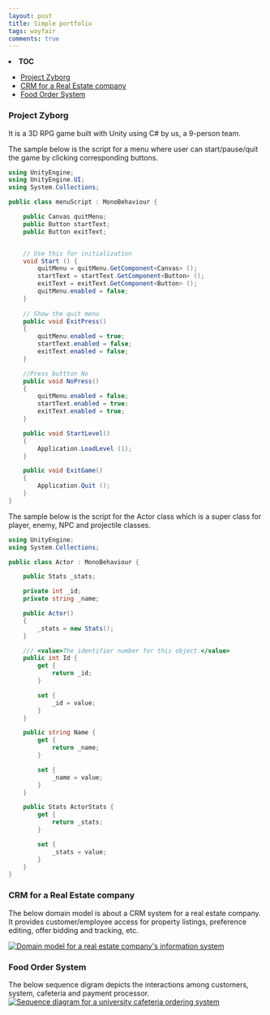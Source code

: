 ```yaml
---
layout: post
title: Simple portfolio
tags: wayfair
comments: true
---
```

<li>
<a><strong>TOC</strong></a>
</li>

* [Project Zyborg](#zyborg)
* [CRM for a Real Estate company](#realEstate)
* [Food Order System](#university)

<h3 id="zyborg">Project Zyborg</h3>

It is a 3D RPG game built with Unity using C# by us, a 9-person team.

The sample below is the script for a menu where user can start/pause/quit the game by clicking corresponding buttons.

``` C#
using UnityEngine;
using UnityEngine.UI;
using System.Collections;

public class menuScript : MonoBehaviour {

	public Canvas quitMenu;
	public Button startText;
	public Button exitText;


	// Use this for initialization
	void Start () {
		quitMenu = quitMenu.GetComponent<Canvas> ();
		startText = startText.GetComponent<Button> ();
		exitText = exitText.GetComponent<Button> ();
		quitMenu.enabled = false;
	}
	
	// Show the quit menu
	public void ExitPress()
	{
		quitMenu.enabled = true;
		startText.enabled = false;
		exitText.enabled = false;
	}

	//Press buttton No
	public void NoPress()
	{
		quitMenu.enabled = false;
		startText.enabled = true;
		exitText.enabled = true;
	}

	public void StartLevel()
	{
		Application.LoadLevel (1);
	}

	public void ExitGame()
	{
		Application.Quit ();
	}
}
```

The sample below is the script for the Actor class which is a super class for player, enemy, NPC and projectile classes.
``` C#
using UnityEngine;
using System.Collections;

public class Actor : MonoBehaviour {

    public Stats _stats;

    private int _id;
    private string _name;

    public Actor()
    {
        _stats = new Stats();
    }

    /// <value>The identifier number for this object.</value>
    public int Id {
        get {
            return _id;
        }

        set {
            _id = value;
        }
    }

    public string Name {
        get {
            return _name;
        }

        set {
            _name = value;
        }
    }

    public Stats ActorStats {
        get {
            return _stats;
        }

        set {
            _stats = value;
        }
    }
}
```

<h3 id="realEstate">CRM for a Real Estate company</h3>

The below domain model is about a CRM system for a real estate company. It provides customer/employee access for property listings, preference editing, offer bidding and tracking, etc.

<a href="{{site.baseurl}}/public/image/Real estate company information system.png"><img alt="Domain model for a real estate company's information system" src="{{site.baseurl}}/public/image/Real estate company information system.png"/></a>

<h3 id="university">Food Order System</h3>

The below sequence digram depicts the interactions among customers, system, cafeteria and payment processor.
<a href="{{site.baseurl}}/public/image/Assignment 5-4.png"><img alt="Sequence diagram for a university cafeteria ordering system" src="{{site.baseurl}}/public/image/Assignment 5-4.png"/></a>